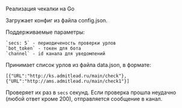 Реализация чекалки на Go

Загружает конфиг из файла config.json.

Поддерживаемые параметры:
```
`secs: 5` - периодиченость проверки урлов
`bot_token` - токен для бота
`channel` - id канала для уведомлений

```


Принимает список урлов из файла data.json, в формате:
```
[{"URL":"http://ks.admitlead.ru/main/check"},{"URL":"http://ams.admitlead.ru/main/check1"}]
```

Проверяет их раз в `secs` секунд. Если проверка прошла неудачно (любой ответ кроме 200),  отправляется сообщение в канал.
